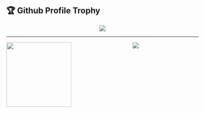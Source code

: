 <h2>🏆 Github Profile Trophy</h2>
<div align=center>
<img src="https://github-profile-trophy.vercel.app/?username=bufsnake&column=7"/>
</div>

---

<div align=center>
  <img height="170" align="left" src="https://github-readme-stats.vercel.app/api?username=bufsnake&count_private=true&include_all_commits=true" />
  <img src="https://github-readme-stats.vercel.app/api/top-langs/?username=bufsnake&layout=compact" />
</div>

